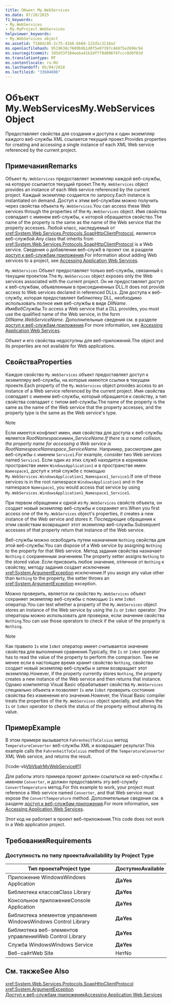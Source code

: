```yaml
---
title: Объект My.WebServices
ms.date: 07/20/2015
f1_keywords:
- My.WebServices
- My.MyProject.WebServices
helpviewer_keywords:
- My.WebServices object
ms.assetid: f188dc05-2c75-41b6-bb68-122d1c3110a2
ms.openlocfilehash: 9519638c7609b9b1d0f5e07397c46975e2696c94
ms.sourcegitcommit: 3d5d33f384eeba41b2dff79d096f47ccc8d8f03d
ms.translationtype: MT
ms.contentlocale: ru-RU
ms.lasthandoff: 05/04/2018
ms.locfileid: "33604696"
---
```

# <a name="mywebservices-object"></a><span data-ttu-id="4f15e-102">Объект My.WebServices</span><span class="sxs-lookup"><span data-stu-id="4f15e-102">My.WebServices Object</span></span>
<span data-ttu-id="4f15e-103">Предоставляет свойства для создания и доступа к один экземпляр каждого веб-службы XML ссылается текущий проект.</span><span class="sxs-lookup"><span data-stu-id="4f15e-103">Provides properties for creating and accessing a single instance of each XML Web service referenced by the current project.</span></span>  
  
## <a name="remarks"></a><span data-ttu-id="4f15e-104">Примечания</span><span class="sxs-lookup"><span data-stu-id="4f15e-104">Remarks</span></span>  
 <span data-ttu-id="4f15e-105">Объект `My.WebServices` предоставляет экземпляр каждой веб-службы, на которую ссылается текущий проект.</span><span class="sxs-lookup"><span data-stu-id="4f15e-105">The `My.WebServices` object provides an instance of each Web service referenced by the current project.</span></span> <span data-ttu-id="4f15e-106">Каждый экземпляр создается по запросу.</span><span class="sxs-lookup"><span data-stu-id="4f15e-106">Each instance is instantiated on demand.</span></span> <span data-ttu-id="4f15e-107">Доступ к этим веб-службам можно получить через свойства объекта `My.WebServices`.</span><span class="sxs-lookup"><span data-stu-id="4f15e-107">You can access these Web services through the properties of the `My.WebServices` object.</span></span> <span data-ttu-id="4f15e-108">Имя свойства совпадает с именем веб-службы, к которой обращается свойство.</span><span class="sxs-lookup"><span data-stu-id="4f15e-108">The name of the property is the same as the name of the Web service that the property accesses.</span></span> <span data-ttu-id="4f15e-109">Любой класс, наследуемый от <xref:System.Web.Services.Protocols.SoapHttpClientProtocol>, является веб-службой.</span><span class="sxs-lookup"><span data-stu-id="4f15e-109">Any class that inherits from <xref:System.Web.Services.Protocols.SoapHttpClientProtocol> is a Web service.</span></span> <span data-ttu-id="4f15e-110">Сведения о добавлении веб-служб в проект см. в разделе [доступ к веб-службам приложения](../../../visual-basic/developing-apps/programming/accessing-application-web-services.md).</span><span class="sxs-lookup"><span data-stu-id="4f15e-110">For information about adding Web services to a project, see [Accessing Application Web Services](../../../visual-basic/developing-apps/programming/accessing-application-web-services.md).</span></span>  
  
 <span data-ttu-id="4f15e-111">`My.WebServices` Объект предоставляет только веб-службы, связанный с текущим проектом.</span><span class="sxs-lookup"><span data-stu-id="4f15e-111">The `My.WebServices` object exposes only the Web services associated with the current project.</span></span> <span data-ttu-id="4f15e-112">Он не предоставляет доступ к веб-службам, объявленным в присоединенных DLL.</span><span class="sxs-lookup"><span data-stu-id="4f15e-112">It does not provide access to Web services declared in referenced DLLs.</span></span> <span data-ttu-id="4f15e-113">Для доступа к веб-службу, которая предоставляет библиотеку DLL, необходимо использовать полное имя веб-службы в виде *DllName*. *ИмяВебСлужбы*.</span><span class="sxs-lookup"><span data-stu-id="4f15e-113">To access a Web service that a DLL provides, you must use the qualified name of the Web service, in the form *DllName*.*WebServiceName*.</span></span> <span data-ttu-id="4f15e-114">Дополнительные сведения см. в разделе [доступ к веб-службам приложения](../../../visual-basic/developing-apps/programming/accessing-application-web-services.md).</span><span class="sxs-lookup"><span data-stu-id="4f15e-114">For more information, see [Accessing Application Web Services](../../../visual-basic/developing-apps/programming/accessing-application-web-services.md).</span></span>  
  
 <span data-ttu-id="4f15e-115">Объект и его свойства недоступны для веб-приложений.</span><span class="sxs-lookup"><span data-stu-id="4f15e-115">The object and its properties are not available for Web applications.</span></span>  
  
## <a name="properties"></a><span data-ttu-id="4f15e-116">Свойства</span><span class="sxs-lookup"><span data-stu-id="4f15e-116">Properties</span></span>  
 <span data-ttu-id="4f15e-117">Каждое свойство `My.WebServices` объект предоставляет доступ к экземпляру веб-службы, на которые имеются ссылки в текущем проекте.</span><span class="sxs-lookup"><span data-stu-id="4f15e-117">Each property of the `My.WebServices` object provides access to an instance of a Web service referenced by the current project.</span></span> <span data-ttu-id="4f15e-118">Имя свойства совпадает с именем веб-службы, который обращается к свойству, а тип свойства совпадает с типом веб-службы.</span><span class="sxs-lookup"><span data-stu-id="4f15e-118">The name of the property is the same as the name of the Web service that the property accesses, and the property type is the same as the Web service's type.</span></span>  
  
> [!NOTE]
>  <span data-ttu-id="4f15e-119">Если имеется конфликт имен, имя свойства для доступа к веб-службы является *RootNamespace*_*имен*\_*ServiceName*.</span><span class="sxs-lookup"><span data-stu-id="4f15e-119">If there is a name collision, the property name for accessing a Web service is *RootNamespace*_*Namespace*\_*ServiceName*.</span></span> <span data-ttu-id="4f15e-120">Например, рассмотрим две веб-службы с именем `Service1`.</span><span class="sxs-lookup"><span data-stu-id="4f15e-120">For example, consider two Web services named `Service1`.</span></span> <span data-ttu-id="4f15e-121">Если один из этих служб находится в корневом пространстве имен `WindowsApplication1` и в пространстве имен `Namespace1`, доступ к этой службе с помощью `My.WebServices.WindowsApplication1_Namespace1_Service1`.</span><span class="sxs-lookup"><span data-stu-id="4f15e-121">If one of these services is in the root namespace `WindowsApplication1` and in the namespace `Namespace1`, you would access that service by using `My.WebServices.WindowsApplication1_Namespace1_Service1`.</span></span>  
  
 <span data-ttu-id="4f15e-122">При первом обращении к одной из `My.WebServices` свойств объекта, он создает новый экземпляр веб-службы и сохраняет его.</span><span class="sxs-lookup"><span data-stu-id="4f15e-122">When you first access one of the `My.WebServices` object's properties, it creates a new instance of the Web service and stores it.</span></span> <span data-ttu-id="4f15e-123">Последующие обращения к этим свойствам возвращают этот экземпляр веб-службы.</span><span class="sxs-lookup"><span data-stu-id="4f15e-123">Subsequent accesses of that property return that instance of the Web service.</span></span>  
  
 <span data-ttu-id="4f15e-124">Веб-службы можно освободить путем назначения `Nothing` свойства для этой веб-службы.</span><span class="sxs-lookup"><span data-stu-id="4f15e-124">You can dispose of a Web service by assigning `Nothing` to the property for that Web service.</span></span> <span data-ttu-id="4f15e-125">Метод задания свойства назначает `Nothing` с сохраненным значением.</span><span class="sxs-lookup"><span data-stu-id="4f15e-125">The property setter assigns `Nothing` to the stored value.</span></span> <span data-ttu-id="4f15e-126">Если присвоить любое значение, отличное от `Nothing` к свойству, методу задания создает исключение <xref:System.ArgumentException> исключение.</span><span class="sxs-lookup"><span data-stu-id="4f15e-126">If you assign any value other than `Nothing` to the property, the setter throws an <xref:System.ArgumentException> exception.</span></span>  
  
 <span data-ttu-id="4f15e-127">Можно проверить, является ли свойство `My.WebServices` объект сохраняет экземпляр веб-службы с помощью `Is` или `IsNot` оператор.</span><span class="sxs-lookup"><span data-stu-id="4f15e-127">You can test whether a property of the `My.WebServices` object stores an instance of the Web service by using the `Is` or `IsNot` operator.</span></span> <span data-ttu-id="4f15e-128">Эти операторы можно использовать для проверки, если значение свойства `Nothing`.</span><span class="sxs-lookup"><span data-stu-id="4f15e-128">You can use those operators to check if the value of the property is `Nothing`.</span></span>  
  
> [!NOTE]
>  <span data-ttu-id="4f15e-129">Как правило `Is` или `IsNot` оператор имеет считывается значение свойства для выполнения сравнения.</span><span class="sxs-lookup"><span data-stu-id="4f15e-129">Typically, the `Is` or `IsNot` operator has to read the value of the property to perform the comparison.</span></span> <span data-ttu-id="4f15e-130">Тем не менее если в настоящее время хранит свойство `Nothing`, свойство создает новый экземпляр веб-службы и затем возвращает этот экземпляр.</span><span class="sxs-lookup"><span data-stu-id="4f15e-130">However, if the property currently stores `Nothing`, the property creates a new instance of the Web service and then returns that instance.</span></span> <span data-ttu-id="4f15e-131">Однако компилятор Visual Basic обрабатывает свойства `My.WebServices` специально объекта и позволяет `Is` или `IsNot` проверить состояние свойства без изменения его значения.</span><span class="sxs-lookup"><span data-stu-id="4f15e-131">However, the Visual Basic compiler treats the properties of the `My.WebServices` object specially, and allows the `Is` or `IsNot` operator to check the status of the property without altering its value.</span></span>  
  
## <a name="example"></a><span data-ttu-id="4f15e-132">Пример</span><span class="sxs-lookup"><span data-stu-id="4f15e-132">Example</span></span>  
 <span data-ttu-id="4f15e-133">В этом примере вызывается `FahrenheitToCelsius` метод `TemperatureConverter` веб-службы XML и возвращает результат.</span><span class="sxs-lookup"><span data-stu-id="4f15e-133">This example calls the `FahrenheitToCelsius` method of the `TemperatureConverter` XML Web service, and returns the result.</span></span>  
  
 [!code-vb[VbVbalrMyWebService#1](../../../visual-basic/language-reference/objects/codesnippet/VisualBasic/my-webservices-object_1.vb)]  
  
 <span data-ttu-id="4f15e-134">Для работы этого примера проект должен ссылаться на веб-службы с именем `Converter`, и должен предоставлять эту веб-службу `ConvertTemperature` метод.</span><span class="sxs-lookup"><span data-stu-id="4f15e-134">For this example to work, your project must reference a Web service named `Converter`, and that Web service must expose the `ConvertTemperature` method.</span></span> <span data-ttu-id="4f15e-135">Дополнительные сведения см. в разделе [доступ к веб-службам приложения](../../../visual-basic/developing-apps/programming/accessing-application-web-services.md).</span><span class="sxs-lookup"><span data-stu-id="4f15e-135">For more information, see [Accessing Application Web Services](../../../visual-basic/developing-apps/programming/accessing-application-web-services.md).</span></span>  
  
 <span data-ttu-id="4f15e-136">Этот код не работает в проект веб-приложения.</span><span class="sxs-lookup"><span data-stu-id="4f15e-136">This code does not work in a Web application project.</span></span>  
  
## <a name="requirements"></a><span data-ttu-id="4f15e-137">Требования</span><span class="sxs-lookup"><span data-stu-id="4f15e-137">Requirements</span></span>  
  
### <a name="availability-by-project-type"></a><span data-ttu-id="4f15e-138">Доступность по типу проекта</span><span class="sxs-lookup"><span data-stu-id="4f15e-138">Availability by Project Type</span></span>  
  
|<span data-ttu-id="4f15e-139">Тип проекта</span><span class="sxs-lookup"><span data-stu-id="4f15e-139">Project type</span></span>|<span data-ttu-id="4f15e-140">Доступно</span><span class="sxs-lookup"><span data-stu-id="4f15e-140">Available</span></span>|  
|---|---|  
|<span data-ttu-id="4f15e-141">Приложение Windows</span><span class="sxs-lookup"><span data-stu-id="4f15e-141">Windows Application</span></span>|<span data-ttu-id="4f15e-142">**Да**</span><span class="sxs-lookup"><span data-stu-id="4f15e-142">**Yes**</span></span>|  
|<span data-ttu-id="4f15e-143">Библиотека классов</span><span class="sxs-lookup"><span data-stu-id="4f15e-143">Class Library</span></span>|<span data-ttu-id="4f15e-144">**Да**</span><span class="sxs-lookup"><span data-stu-id="4f15e-144">**Yes**</span></span>|  
|<span data-ttu-id="4f15e-145">Консольное приложение</span><span class="sxs-lookup"><span data-stu-id="4f15e-145">Console Application</span></span>|<span data-ttu-id="4f15e-146">**Да**</span><span class="sxs-lookup"><span data-stu-id="4f15e-146">**Yes**</span></span>|  
|<span data-ttu-id="4f15e-147">Библиотека элементов управления Windows</span><span class="sxs-lookup"><span data-stu-id="4f15e-147">Windows Control Library</span></span>|<span data-ttu-id="4f15e-148">**Да**</span><span class="sxs-lookup"><span data-stu-id="4f15e-148">**Yes**</span></span>|  
|<span data-ttu-id="4f15e-149">Библиотека веб-элементов управления</span><span class="sxs-lookup"><span data-stu-id="4f15e-149">Web Control Library</span></span>|<span data-ttu-id="4f15e-150">**Да**</span><span class="sxs-lookup"><span data-stu-id="4f15e-150">**Yes**</span></span>|  
|<span data-ttu-id="4f15e-151">Служба Windows</span><span class="sxs-lookup"><span data-stu-id="4f15e-151">Windows Service</span></span>|<span data-ttu-id="4f15e-152">**Да**</span><span class="sxs-lookup"><span data-stu-id="4f15e-152">**Yes**</span></span>|  
|<span data-ttu-id="4f15e-153">Веб-сайт</span><span class="sxs-lookup"><span data-stu-id="4f15e-153">Web Site</span></span>|<span data-ttu-id="4f15e-154">Нет</span><span class="sxs-lookup"><span data-stu-id="4f15e-154">No</span></span>|  
  
## <a name="see-also"></a><span data-ttu-id="4f15e-155">См. также</span><span class="sxs-lookup"><span data-stu-id="4f15e-155">See Also</span></span>  
 <xref:System.Web.Services.Protocols.SoapHttpClientProtocol>  
 <xref:System.ArgumentException>  
 [<span data-ttu-id="4f15e-156">Доступ к веб-службам приложения</span><span class="sxs-lookup"><span data-stu-id="4f15e-156">Accessing Application Web Services</span></span>](../../../visual-basic/developing-apps/programming/accessing-application-web-services.md)
